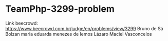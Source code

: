 # TeamPhp-3299-problem
Link beecrowd: https://www.beecrowd.com.br/judge/en/problems/view/3299
Bruno de Sá Bolzan
maria eduarda menezes de lemos
Lázaro Maciel Vasconcelos